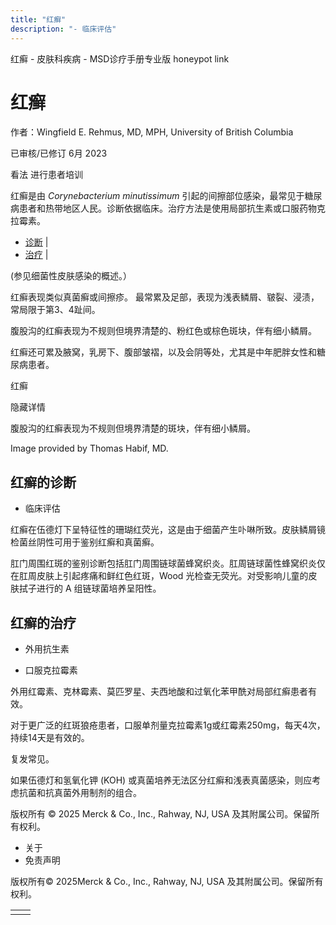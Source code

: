 ```yaml
---
title: "红癣"
description: "- 临床评估"
---
```


﻿红癣 \- 皮肤科疾病 \- MSD诊疗手册专业版 honeypot link

# 红癣

作者：Wingfield E. Rehmus, MD, MPH, University of British Columbia

已审核/已修订 6月 2023

看法 进行患者培训

红癣是由 _Corynebacterium minutissimum_ 引起的间擦部位感染，最常见于糖尿病患者和热带地区人民。诊断依据临床。治疗方法是使用局部抗生素或口服药物克拉霉素。

- [诊断](#诊断_v81455559_zh) \|
- [治疗](#治疗_v51494385_zh) \|

(参见细菌性皮肤感染的概述。）

红癣表现类似真菌癣或间擦疹。 最常累及足部，表现为浅表鳞屑、皲裂、浸渍，常局限于第3、4趾间。

腹股沟的红癣表现为不规则但境界清楚的、粉红色或棕色斑块，伴有细小鳞屑。

红癣还可累及腋窝，乳房下、腹部皱褶，以及会阴等处，尤其是中年肥胖女性和糖尿病患者。

红癣



隐藏详情

腹股沟的红癣表现为不规则但境界清楚的斑块，伴有细小鳞屑。

Image provided by Thomas Habif, MD.

## 红癣的诊断

- 临床评估


红癣在伍德灯下呈特征性的珊瑚红荧光，这是由于细菌产生卟啉所致。皮肤鳞屑镜检菌丝阴性可用于鉴别红癣和真菌癣。

肛门周围红斑的鉴别诊断包括肛门周围链球菌蜂窝织炎。肛周链球菌性蜂窝织炎仅在肛周皮肤上引起疼痛和鲜红色红斑，Wood 光检查无荧光。对受影响儿童的皮肤拭子进行的 A 组链球菌培养呈阳性。

## 红癣的治疗

- 外用抗生素

- 口服克拉霉素


外用红霉素、克林霉素、莫匹罗星、夫西地酸和过氧化苯甲酰对局部红癣患者有效。

对于更广泛的红斑狼疮患者，口服单剂量克拉霉素1g或红霉素250mg，每天4次，持续14天是有效的。

复发常见。

如果伍德灯和氢氧化钾 (KOH) 或真菌培养无法区分红癣和浅表真菌感染，则应考虑抗菌和抗真菌外用制剂的组合。



版权所有 © 2025
Merck & Co., Inc., Rahway, NJ, USA 及其附属公司。保留所有权利。

- 关于
- 免责声明

版权所有© 2025Merck & Co., Inc., Rahway, NJ, USA 及其附属公司。保留所有权利。

|     |     |
| --- | --- |
|  |  |